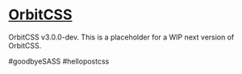 # [OrbitCSS](https://orbitcss.com)
OrbitCSS v3.0.0-dev.
This is a placeholder for a WIP next version of OrbitCSS.

#goodbyeSASS #hellopostcss
